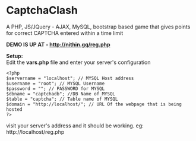 # CaptchaClash
A PHP, JS/JQuery - AJAX, MySQL, bootstrap based game that gives points for correct CAPTCHA entered within a time limit 

<b>DEMO IS UP AT - http://nithin.gq/reg.php </b>
  
<b>Setup:</b><br>
Edit the <b>vars.php</b> file and enter your server's configuration <br>
```
<?php
$servername = "localhost"; // MYSQL Host address
$username = "root"; // MYSQL Username
$password = ""; // PASSWORD for MYSQL
$dbname = "captchadb"; //DB Name of MYSQL
$table = "captcha"; // Table name of MYSQL
$domain = "http://localhost/"; // URL Of the webpage that is being hosted
?>
```

visit your server's address and it should be working. eg: http://localhost/reg.php
